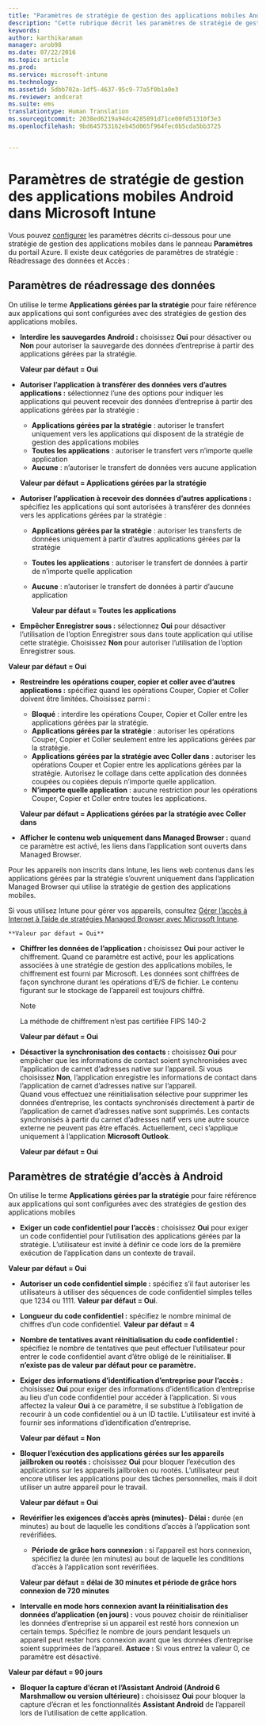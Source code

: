 ```yaml
---
title: "Paramètres de stratégie de gestion des applications mobiles Android | Microsoft Intune"
description: "Cette rubrique décrit les paramètres de stratégie de gestion des applications mobiles pour les appareils Android."
keywords: 
author: karthikaraman
manager: arob98
ms.date: 07/22/2016
ms.topic: article
ms.prod: 
ms.service: microsoft-intune
ms.technology: 
ms.assetid: 5dbb702a-1df5-4637-95c9-77a5f0b1a0e3
ms.reviewer: andcerat
ms.suite: ems
translationtype: Human Translation
ms.sourcegitcommit: 2038ed6219a94dc4285891d71ce00fd51310f3e3
ms.openlocfilehash: 9bd645753162eb45d065f964fec0b5cda5bb3725


---
```


# Paramètres de stratégie de gestion des applications mobiles Android dans Microsoft Intune
Vous pouvez [configurer](create-and-deploy-mobile-app-management-policies-with-microsoft-intune.md) les paramètres décrits ci-dessous pour une stratégie de gestion des applications mobiles dans le panneau **Paramètres** du portail Azure.
Il existe deux catégories de paramètres de stratégie : Réadressage des données et Accès :

##  Paramètres de réadressage des données
On utilise le terme **Applications gérées par la stratégie** pour faire référence aux applications qui sont configurées avec des stratégies de gestion des applications mobiles.
- **Interdire les sauvegardes Android :** choisissez **Oui** pour désactiver ou **Non** pour autoriser la sauvegarde des données d’entreprise à partir des applications gérées par la stratégie.

  **Valeur par défaut = Oui**
- **Autoriser l’application à transférer des données vers d’autres applications :** sélectionnez l’une des options pour indiquer les applications qui peuvent recevoir des données d’entreprise à partir des applications gérées par la stratégie :
  -   **Applications gérées par la stratégie** : autoriser le transfert uniquement vers les applications qui disposent de la stratégie de gestion des applications mobiles
  -   **Toutes les applications** : autoriser le transfert vers n’importe quelle application
  -   **Aucune** : n’autoriser le transfert de données vers aucune application

  **Valeur par défaut = Applications gérées par la stratégie**
- **Autoriser l’application à recevoir des données d’autres applications :** spécifiez les applications qui sont autorisées à transférer des données vers les applications gérées par la stratégie :
  -   **Applications gérées par la stratégie** : autoriser les transferts de données uniquement à partir d’autres applications gérées par la stratégie
  -   **Toutes les applications** : autoriser le transfert de données à partir de n’importe quelle application
  -   **Aucune** : n’autoriser le transfert de données à partir d’aucune application

      **Valeur par défaut = Toutes les applications**

-   **Empêcher Enregistrer sous :** sélectionnez **Oui** pour désactiver l’utilisation de l’option Enregistrer sous dans toute application qui utilise cette stratégie. Choisissez **Non** pour autoriser l’utilisation de l’option Enregistrer sous.

  **Valeur par défaut = Oui**
- **Restreindre les opérations couper, copier et coller avec d’autres applications :** spécifiez quand les opérations Couper, Copier et Coller doivent être limitées. Choisissez parmi :
  -   **Bloqué** : interdire les opérations Couper, Copier et Coller entre les applications gérées par la stratégie.
  -   **Applications gérées par la stratégie** : autoriser les opérations Couper, Copier et Coller seulement entre les applications gérées par la stratégie.
  -   **Applications gérées par la stratégie avec Coller dans** : autoriser les opérations Couper et Copier entre les applications gérées par la stratégie. Autorisez le collage dans cette application des données coupées ou copiées depuis n’importe quelle application.
  -   **N’importe quelle application** : aucune restriction pour les opérations Couper, Copier et Coller entre toutes les applications.

    **Valeur par défaut = Applications gérées par la stratégie avec Coller dans**
-   **Afficher le contenu web uniquement dans Managed Browser :** quand ce paramètre est activé, les liens dans l’application sont ouverts dans Managed Browser.

  Pour les appareils non inscrits dans Intune, les liens web contenus dans les applications gérées par la stratégie s’ouvrent uniquement dans l’application Managed Browser qui utilise la stratégie de gestion des applications mobiles.

  Si vous utilisez Intune pour gérer vos appareils, consultez [Gérer l’accès à Internet à l’aide de stratégies Managed Browser avec Microsoft Intune](manage-internet-access-using-managed-browser-policies.md).

    **Valeur par défaut = Oui**
- **Chiffrer les données de l’application :** choisissez **Oui** pour activer le chiffrement. Quand ce paramètre est activé, pour les applications associées à une stratégie de gestion des applications mobiles, le chiffrement est fourni par Microsoft. Les données sont chiffrées de façon synchrone durant les opérations d’E/S de fichier. Le contenu figurant sur le stockage de l’appareil est toujours chiffré.
  >[!NOTE]
  >La méthode de chiffrement n’est pas certifiée FIPS 140-2

  **Valeur par défaut = Oui**

- **Désactiver la synchronisation des contacts :** choisissez **Oui** pour empêcher que les informations de contact soient synchronisées avec l’application de carnet d’adresses native sur l’appareil. Si vous choisissez **Non**, l’application enregistre les informations de contact dans l’application de carnet d’adresses native sur l’appareil.<br/>Quand vous effectuez une réinitialisation sélective pour supprimer les données d’entreprise, les contacts synchronisés directement à partir de l’application de carnet d’adresses native sont supprimés. Les contacts synchronisés à partir du carnet d’adresses natif vers une autre source externe ne peuvent pas être effacés. Actuellement, ceci s’applique uniquement à l’application **Microsoft Outlook**.

  **Valeur par défaut = Oui**

##  Paramètres de stratégie d’accès à Android
On utilise le terme **Applications gérées par la stratégie** pour faire référence aux applications qui sont configurées avec des stratégies de gestion des applications mobiles

- **Exiger un code confidentiel pour l’accès :** choisissez **Oui** pour exiger un code confidentiel pour l’utilisation des applications gérées par la stratégie. L’utilisateur est invité à définir ce code lors de la première exécution de l’application dans un contexte de travail.

 **Valeur par défaut = Oui**

 -  **Autoriser un code confidentiel simple :** spécifiez s’il faut autoriser les utilisateurs à utiliser des séquences de code confidentiel simples telles que 1234 ou 1111. **Valeur par défaut = Oui**.
 - **Longueur du code confidentiel :** spécifiez le nombre minimal de chiffres d’un code confidentiel. **Valeur par défaut = 4**
 - **Nombre de tentatives avant réinitialisation du code confidentiel :** spécifiez le nombre de tentatives que peut effectuer l’utilisateur pour entrer le code confidentiel avant d’être obligé de le réinitialiser. **Il n’existe pas de valeur par défaut pour ce paramètre.**
- **Exiger des informations d’identification d’entreprise pour l’accès :** choisissez **Oui** pour exiger des informations d’identification d’entreprise au lieu d’un code confidentiel pour accéder à l’application.  Si vous affectez la valeur **Oui** à ce paramètre, il se substitue à l’obligation de recourir à un code confidentiel ou à un ID tactile.  L’utilisateur est invité à fournir ses informations d’identification d’entreprise.

  **Valeur par défaut = Non**
- **Bloquer l’exécution des applications gérées sur les appareils jailbroken ou rootés :** choisissez **Oui** pour bloquer l’exécution des applications sur les appareils jailbroken ou rootés. L’utilisateur peut encore utiliser les applications pour des tâches personnelles, mais il doit utiliser un autre appareil pour le travail.

  **Valeur par défaut = Oui**
- **Revérifier les exigences d’accès après (minutes)**-   **Délai :** durée (en minutes) au bout de laquelle les conditions d’accès à l’application sont revérifiées.
  -   **Période de grâce hors connexion :** si l’appareil est hors connexion, spécifiez la durée (en minutes) au bout de laquelle les conditions d’accès à l’application sont revérifiées.

    **Valeur par défaut = délai de 30 minutes et période de grâce hors connexion de 720 minutes**

-   **Intervalle en mode hors connexion avant la réinitialisation des données d’application (en jours) :** vous pouvez choisir de réinitialiser les données d’entreprise si un appareil est resté hors connexion un certain temps.  Spécifiez le nombre de jours pendant lesquels un appareil peut rester hors connexion avant que les données d’entreprise soient supprimées de l’appareil. **Astuce :** Si vous entrez la valeur 0, ce paramètre est désactivé.

  **Valeur par défaut = 90 jours**
- **Bloquer la capture d’écran et l’Assistant Android (Android 6 Marshmallow ou version ultérieure) :** choisissez **Oui** pour bloquer la capture d’écran et les fonctionnalités **Assistant Android** de l’appareil lors de l’utilisation de cette application.



<!--HONumber=Jul16_HO4-->


